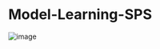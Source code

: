 # Model-Learning-SPS
![image](https://user-images.githubusercontent.com/69310882/131642451-ea5ab730-bcb4-4ac2-a905-b9171e6d7264.png)
